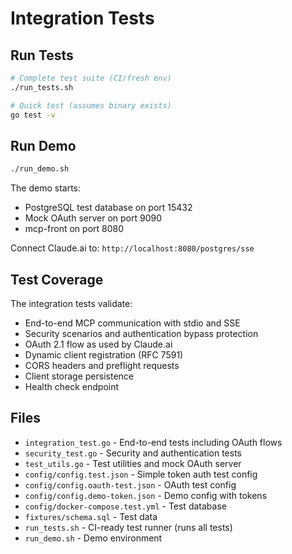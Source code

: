 # Integration Tests

## Run Tests

```bash
# Complete test suite (CI/fresh env)
./run_tests.sh

# Quick test (assumes binary exists)
go test -v
```

## Run Demo

```bash
./run_demo.sh
```

The demo starts:
- PostgreSQL test database on port 15432
- Mock OAuth server on port 9090  
- mcp-front on port 8080

Connect Claude.ai to: `http://localhost:8080/postgres/sse`

## Test Coverage

The integration tests validate:
- End-to-end MCP communication with stdio and SSE
- Security scenarios and authentication bypass protection
- OAuth 2.1 flow as used by Claude.ai
- Dynamic client registration (RFC 7591)
- CORS headers and preflight requests
- Client storage persistence
- Health check endpoint

## Files

- `integration_test.go` - End-to-end tests including OAuth flows
- `security_test.go` - Security and authentication tests  
- `test_utils.go` - Test utilities and mock OAuth server
- `config/config.test.json` - Simple token auth test config
- `config/config.oauth-test.json` - OAuth test config
- `config/config.demo-token.json` - Demo config with tokens
- `config/docker-compose.test.yml` - Test database  
- `fixtures/schema.sql` - Test data
- `run_tests.sh` - CI-ready test runner (runs all tests)
- `run_demo.sh` - Demo environment